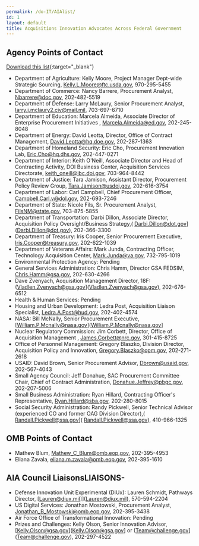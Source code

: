 ```yaml
---
permalink: /do-IT/AIAlist/
id: 1
layout: default
title: Acquisitions Innovation Advocates Across Federal Government
---
```


## Agency Points of Contact
[Download this list](https://techfarhub.cio.gov/assets/files/AIA_List.pdf){:target="_blank"}

-	Department of Agriculture: Kelly Moore, Project Manager Dept-wide Strategic Sourcing, [Kelly.L.Moore@ftc.usda.gov](Kelly.L.Moore@ftc.usda.gov), 970-295-5455
-	Department of Commerce: Nancy Barrere, Procurement Analyst, [Nbarrere@doc.gov](Nbarrere@doc.gov), 202-482-5519
 - Department of Defense: Larry McLaury, Senior Procurement Analyst, [larry.j.mclaury2.civ@mail.mil](larry.j.mclaury2.civ@mail.mil), 703-697-6710
 -   Department of Education: Marcela Almeida, Associate Director of Enterprise Procurement Initiatives , [Marcela.Almeida@ed.gov](Marcela.Almeida@ed.gov), 202-245-8048
 - Department of Energy: David Leotta, Director, Office of Contract Management, [David.Leotta@hq.doe.gov](David.Leotta@hq.doe.gov), 202-287-1363
 - Department of Homeland Security: Eric Cho, Procurement Innovation Lab, [Eric.Cho@hq.dhs.gov](Eric.Cho@hq.dhs.gov), 202-447-0271
 - Department of Interior: Keith O'Neill, Associate Director and Head of Contracting Activity, DOI Business Center, Acquisition Services Directorate, [keith_oneill@ibc.doi.gov](keith_oneill@ibc.doi.gov), 703-964-8442
 -   Department of Justice: Tara Jamison, Assistant Director, Procurement Policy Review Group, [Tara.Jamison@usdoj.gov](Tara.Jamison@usdoj.gov), 202-616-3754
 - Department of Labor: Carl Campbell, Chief Procurement Officer, [Campbell.Carl.v@dol.gov](Campbell.Carl.v@dol.gov), 202-693-7246
 - Department of State: Nicole Fils, Sr. Procurement Analyst, [FilsNM@state.gov](FilsNM@state.gov), 703-875-5855
 - Department of Transportation: Darbi Dillon, Associate Director, Acquisition Policy Oversight/Business Strategy,( Darbi.Dillon@dot.gov](Darbi.Dillon@dot.gov), 202-366-3300
 -  Department of Treasury: Iris Cooper, Senior Procurement Executive, [Iris.Cooper@treasury.gov](Iris.Cooper@treasury.gov), 202-622-1039
 -  Department of Veterans Affairs: Mark Junda, Contracting Officer, Technology Acquisition Center, [Mark.Junda@va.gov](Mark.Junda@va.gov), 732-795-1019
 -  Environmental Protection Agency: Pending
 - General Services Administration: Chris Hamm, Director GSA FEDSIM, [Chris.Hamm@gsa.gov](Mark.Junda@va.gov), 202-630-4266
-	Dave Zvenyach, Acquisition Management Director, 18F: (Vladlen.Zvenyach@gsa.gov](Vladlen.Zvenyach@gsa.gov), 202-676-6512
 -  Health & Human Services: Pending
 -  Housing and Urban Development: Ledra Post, Acquisition Liaison Specialist, [Ledra.A.Post@hud.gov](Ledra.A.Post@hud.gov), 202-402-4574
 - NASA: Bill McNally, Senior Procurement Executive, [William.P.Mcnally@nasa.gov](William.P.Mcnally@nasa.gov]  
 - Nuclear Regulatory Commission: Jim Corbett, Director, Office of Acquisition Management , [James.Corbett@nrc.gov](James.Corbett@nrc.gov), 301-415-8725
 - Office of Personnel Management: Gregory Blaszko, Division Director, Acquisition Policy and Innovation, [Gregory.Blaszko@opm.gov](Gregory.Blaszko@opm.gov), 202-271-2618
 - USAID: David Brown, Senior Procurement Advisor, [Dbrown@usaid.gov](Dbrown@usaid.gov), 202-567-4043
 - Small Agency Council: Jeff Donahue, SAC Procurement Committee Chair, Chief of Contract Administration, [Donahue.Jeffrey@pbgc.gov](Donahue.Jeffrey@pbgc.gov), 202-207-5006
 -  Small Business Administration: Ryan Hillard, Contracting Officer's Representative, [Ryan.Hillard@sba.gov](Ryan.Hillard@sba.gov), 202-280-8015
 -  Social Security Administration: Randy Pickwell, Senior Technical Advisor (experienced CO and former OAG Division Director),( Randall.Pickwell@ssa.gov]( Randall.Pickwell@ssa.gov), 410-966-1325


## OMB Points of Contact
-	Mathew Blum, [Mathew_C_Blum@omb.eop.gov](Mathew_C_Blum@omb.eop.gov), 202-395-4953
-	Eliana Zavala, [eliana.m.zavala@omb.eop.gov](eliana.m.zavala@omb.eop.gov), 202-395-1610

## AIA Council LiaisonsLIAISONS-   
-	Defense Innovation Unit Experimental (DIUx): Lauren Schmidt, Pathways Director, [Lauren@diux.mil]](Lauren@diux.mil), 570-594-2204
-	US Digital Services: Jonathan Mostowski, Procurement Analyst, [Jonathan_B_Mostowski@omb.eop.gov](Jonathan_B_Mostowski@omb.eop.gov), 202-395-3438
-	Air Force Office of Transformational Innovation: Pending
-	Prizes and Challenges: Kelly Olson, Senior Innovation Advisor, [Kelly.Olson@gsa.gov](Kelly.Olson@gsa.gov] or (Team@challenge.gov](Team@challenge.gov), 202-297-4522
